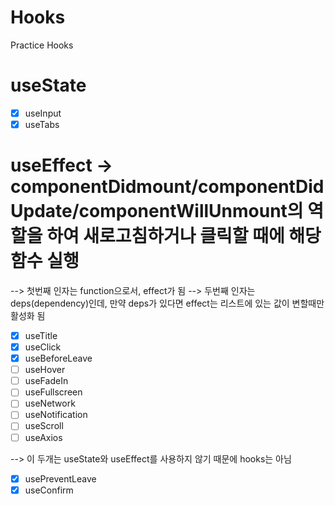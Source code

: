 # Hooks

Practice Hooks

# useState

- [x] useInput
- [x] useTabs

# useEffect -> componentDidmount/componentDidUpdate/componentWillUnmount의 역할을 하여 새로고침하거나 클릭할 때에 해당 함수 실행

--> 첫번째 인자는 function으로서, effect가 됨
--> 두번째 인자는 deps(dependency)인데, 만약 deps가 있다면 effect는 리스트에 있는 값이 변할때만 활성화 됨

- [x] useTitle
- [x] useClick
- [x] useBeforeLeave
- [ ] useHover
- [ ] useFadeIn
- [ ] useFullscreen
- [ ] useNetwork
- [ ] useNotification
- [ ] useScroll
- [ ] useAxios

--> 이 두개는 useState와 useEffect를 사용하지 않기 때문에 hooks는 아님

- [x] usePreventLeave
- [x] useConfirm
